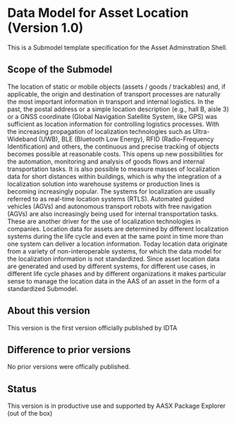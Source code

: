# Data Model for Asset Location (Version 1.0) 

This is a Submodel template specification for the Asset Adminstration Shell.

## Scope of the Submodel 

The location of static or mobile objects (assets / goods / trackables) and, if applicable, the origin and 
destination of transport processes are naturally the most important information in transport and internal 
logistics. In the past, the postal address or a simple location description (e.g., hall B, aisle 3) or a GNSS 
coordinate (Global Navigation Satellite System, like GPS) was sufficient as location information for 
controlling logistics processes. 
With the increasing propagation of localization technologies such as Ultra-Wideband (UWB), BLE (Bluetooth 
Low Energy), RFID (Radio-Frequency Identification) and others, the continuous and precise tracking of 
objects becomes possible at reasonable costs. This opens up new possibilities for the automation, 
monitoring and analysis of goods flows and internal transportation tasks. It is also possible to measure 
masses of localization data for short distances within buildings, which is why the integration of a localization 
solution into warehouse systems or production lines is becoming increasingly popular. The systems for 
localization are usually referred to as real-time location systems (RTLS).
Automated guided vehicles (AGVs) and autonomous transport robots with free navigation (AGVs) are also 
increasingly being used for internal transportation tasks. These are another driver for the use of localization 
technologies in companies.
Location data for assets are determined by different localization systems during the life cycle and even at the 
same point in time more than one system can deliver a location information. Today location data originate 
from a variety of non-interoperable systems, for which the data model for the localization information is not 
standardized.
Since asset location data are generated and used by different systems, for different use cases, in different 
life cycle phases and by different organizations it makes particular sense to manage the location data in the 
AAS of an asset in the form of a standardized Submodel.

## About this version

This version is the first version officially published by IDTA


## Difference to prior versions

No prior versions were offically published.

## Status

This version is in productive use and supported by AASX Package Explorer (out of the box)

